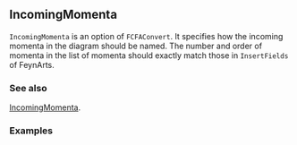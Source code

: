 ## IncomingMomenta

`IncomingMomenta` is an option of `FCFAConvert`. It specifies how the incoming momenta in the diagram should be named. The number and order of momenta in the list of momenta should exactly match those in `InsertFields` of FeynArts.

### See also

[IncomingMomenta](IncomingMomenta).

### Examples